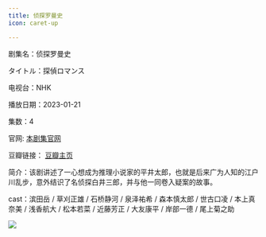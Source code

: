 ```yaml
---
title: 侦探罗曼史
icon: caret-up

---
```


剧集名：侦探罗曼史

タイトル：探偵ロマンス

电视台：NHK

播放日期：2023-01-21

集数：4

官网: [本剧集官网](https://www.nhk.jp/p/ts/MZJR2NR6JM/)

豆瓣链接： [豆瓣主页](https://movie.douban.com/subject/36141491/)


简介：该剧讲述了一心想成为推理小说家的平井太郎，也就是后来广为人知的江户川乱步，意外结识了名侦探白井三郎，并与他一同卷入疑案的故事。

cast：滨田岳 / 草刈正雄 / 石桥静河 / 泉泽祐希 / 森本慎太郎 / 世古口凌 / 本上真奈美 / 浅香航大 / 松本若菜 / 近藤芳正 / 大友康平 / 岸部一德 / 尾上菊之助

![](https://listpic.tsgsanjiao.com/2023/2023ztlms.jpg)